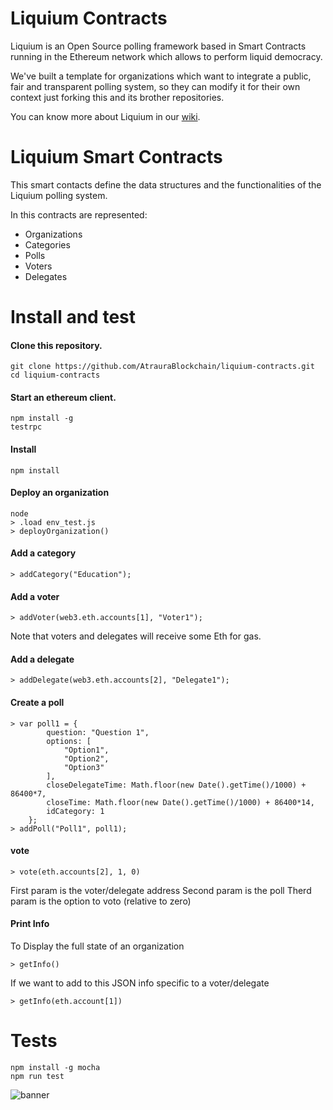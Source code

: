# Liquium Contracts

Liquium is an Open Source polling framework based in Smart Contracts running in the Ethereum network which allows to perform liquid democracy.

We've built a template for organizations which want to integrate a public, fair and transparent polling system, so they can modify it for their own context just forking this and its brother repositories.

You can know more about Liquium in our [wiki](https://github.com/AtrauraBlockchain/liquium-contracts/wiki/About-Liquium).

# Liquium Smart Contracts

This smart contacts define the data structures and the functionalities of the Liquium polling system.

In this contracts are represented:
- Organizations
- Categories
- Polls
- Voters
- Delegates

# Install and test

#### Clone this repository.

    git clone https://github.com/AtrauraBlockchain/liquium-contracts.git
    cd liquium-contracts

#### Start an ethereum client.

    npm install -g
    testrpc

#### Install

    npm install

#### Deploy an organization

    node
    > .load env_test.js
    > deployOrganization()

#### Add a category

    > addCategory("Education");

#### Add a voter

    > addVoter(web3.eth.accounts[1], "Voter1");

Note that voters and delegates will receive some Eth for gas.

#### Add a delegate

    > addDelegate(web3.eth.accounts[2], "Delegate1");

#### Create a poll

    > var poll1 = {
            question: "Question 1",
            options: [
                "Option1",
                "Option2",
                "Option3"
            ],
            closeDelegateTime: Math.floor(new Date().getTime()/1000) + 86400*7,
            closeTime: Math.floor(new Date().getTime()/1000) + 86400*14,
            idCategory: 1
        };
    > addPoll("Poll1", poll1);

#### vote

    > vote(eth.accounts[2], 1, 0)

First param is the voter/delegate address
Second param is the poll
Therd param is the option to voto (relative to zero)

#### Print Info

To Display the full state of an organization

    > getInfo()

If we want to add to this JSON info specific to a voter/delegate

    > getInfo(eth.account[1])


# Tests

    npm install -g mocha
    npm run test

![banner](https://s30.postimg.org/rd8670hi9/Pasted_image_at_2017_01_03_04_52_PM_1.png)
